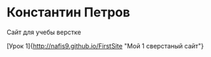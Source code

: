 # Константин Петров
Сайт для учебы верстке

[Урок 1]{http://nafis9.github.io/FirstSite "Мой 1 сверстаный сайт"}
